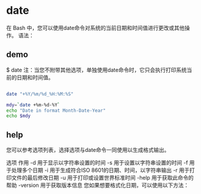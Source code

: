 # date

在 Bash 中，您可以使用date命令对系统的当前日期和时间值进行更改或其他操作。 语法：

## demo
$ date
注：当您不附带其他选项，单独使用date命令时，它只会执行打印系统当前的日期和时间值。

``` bash

date "+%Y/%m/%d_%H:%M:%S"
```


``` bash
mdy=`date +%m-%d-%Y`
echo "Date in format Month-Date-Year"
echo $mdy
```

## help
您可以参考选项列表，选择选项与date命令一同使用以生成格式输出。

选项	作用
-d	用于显示以字符串设置的时间
-s	用于设置以字符串设置的时间
-f	用于处理多个日期
-i	用于生成符合ISO 8601的日期、时间，以字符串输出
-r	用于打印文件的最后修改日期
-u	用于打印或设置世界标准时间
-help	用于获取此命令的帮助
-version	用于获取版本信息
您如果想要格式化日期，可以使用以下方法：